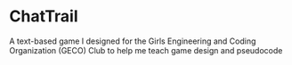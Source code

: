 # ChatTrail
A text-based game I designed for the Girls Engineering and Coding Organization (GECO) Club to help me teach game design and pseudocode
